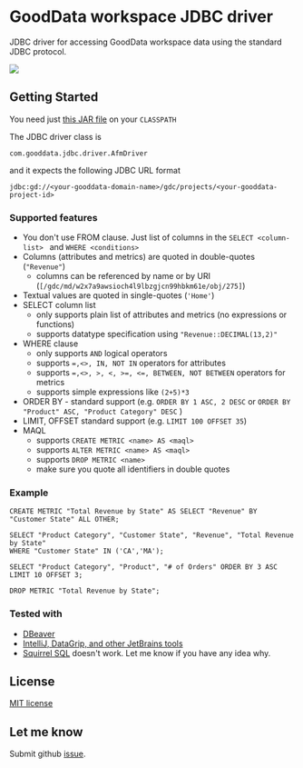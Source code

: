 # GoodData workspace JDBC driver 
JDBC driver for accessing GoodData workspace data using the 
standard JDBC protocol.

![](https://github.com/zsvoboda/gooddata-jdbc/wiki/images/dbeaver.png)

## Getting Started

You need just [this JAR file](https://github.com/zsvoboda/gooddata-jdbc/releases/download/0.72/gooddata-jdbc-0.72.jar) on your ```CLASSPATH``` 

The JDBC driver class is 

```com.gooddata.jdbc.driver.AfmDriver```

and it expects the following JDBC URL format 

``` jdbc:gd://<your-gooddata-domain-name>/gdc/projects/<your-gooddata-project-id> ```

### Supported features
- You don't use FROM clause. Just list of columns in the ```SELECT <column-list> ``` 
  and ```WHERE <conditions> ```
- Columns (attributes and metrics) are quoted in double-quotes (```"Revenue"```)
  - columns can be referenced by name or by URI (```[/gdc/md/w2x7a9awsioch4l9lbzgjcn99hbkm61e/obj/275]```)   
- Textual values are quoted in single-quotes (```'Home'```)
- SELECT column list 
    - only supports plain list of attributes and metrics (no expressions or functions)
    - supports datatype specification using ```"Revenue::DECIMAL(13,2)"```
- WHERE clause
    - only supports ```AND``` logical operators 
    - supports ``` =,<>, IN, NOT IN ``` operators for attributes
    - supports ``` =,<>, >, <, >=, <=, BETWEEN, NOT BETWEEN ``` operators for metrics
    - supports simple expressions like ```(2+5)*3```
- ORDER BY - standard support (e.g. ```ORDER BY 1 ASC, 2 DESC``` or ```ORDER BY "Product" ASC, "Product Category" DESC``` )
- LIMIT, OFFSET standard support (e.g. ```LIMIT 100 OFFSET 35```)
- MAQL
    - supports ```CREATE METRIC <name> AS <maql>```
    - supports ```ALTER METRIC <name> AS <maql>```
    - supports ```DROP METRIC <name>```
    - make sure you quote all identifiers in double quotes

### Example
```
CREATE METRIC "Total Revenue by State" AS SELECT "Revenue" BY "Customer State" ALL OTHER;

SELECT "Product Category", "Customer State", "Revenue", "Total Revenue by State" 
WHERE "Customer State" IN ('CA','MA');

SELECT "Product Category", "Product", "# of Orders" ORDER BY 3 ASC LIMIT 10 OFFSET 3;

DROP METRIC "Total Revenue by State";
```

### Tested with
- [DBeaver](https://dbeaver.io/)
- [IntelliJ, DataGrip, and other JetBrains tools](https://www.jetbrains.com/)
- [Squirrel SQL](https://http://squirrel-sql.sourceforge.net/) doesn't work. Let me know if you have any idea why.

## License
[MIT license](LICENSE)

## Let me know
Submit github [issue](https://github.com/zsvoboda/gooddata-jdbc/issues). 